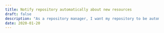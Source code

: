 ```yaml
---
title: Notify repository automatically about new resources
draft: false
description: "As a repository manager, I want my repository to be automatically notified about new or modified relevant objects and metadata, so that I can have a more complete and accurate collection. I also want other, remote systems to be notified of changes made to my collection​ ​to​ ​ensure​ ​that​ ​records​ ​are​ ​standardized​ ​across​ ​various​ ​locations."
date: 2020-01-20
---
```


